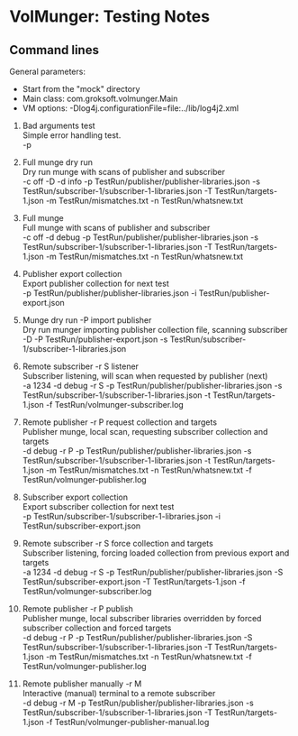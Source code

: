 
# VolMunger: Testing Notes

## Command lines
General parameters:
 * Start from the "mock" directory
 * Main class: com.groksoft.volmunger.Main
 * VM options: -Dlog4j.configurationFile=file:../lib/log4j2.xml

1. Bad arguments test<br/>
   Simple error handling test.<br/>
   -p

2. Full munge dry run<br/>
   Dry run munge with scans of publisher and subscriber<br/>
   -c off -D -d info -p TestRun/publisher/publisher-libraries.json -s TestRun/subscriber-1/subscriber-1-libraries.json -T TestRun/targets-1.json -m TestRun/mismatches.txt -n TestRun/whatsnew.txt

3. Full munge<br/> 
   Full munge with scans of publisher and subscriber<br/>
   -c off -d debug -p TestRun/publisher/publisher-libraries.json -s TestRun/subscriber-1/subscriber-1-libraries.json -T TestRun/targets-1.json -m TestRun/mismatches.txt -n TestRun/whatsnew.txt

4. Publisher export collection<br/>
   Export publisher collection for next test<br/>
   -p TestRun/publisher/publisher-libraries.json -i TestRun/publisher-export.json

5. Munge dry run -P import publisher<br/>
   Dry run munger importing publisher collection file, scanning subscriber<br/> 
   -D -P TestRun/publisher-export.json -s TestRun/subscriber-1/subscriber-1-libraries.json





7. Remote subscriber -r S listener<br/>
   Subscriber listening, will scan when requested by publisher (next)<br/> 
   -a 1234 -d debug -r S -p TestRun/publisher/publisher-libraries.json -s TestRun/subscriber-1/subscriber-1-libraries.json -t TestRun/targets-1.json -f TestRun/volmunger-subscriber.log

8. Remote publisher -r P request collection and targets<br/>
   Publisher munge, local scan, requesting subscriber collection and targets<br/>
   -d debug -r P -p TestRun/publisher/publisher-libraries.json -s TestRun/subscriber-1/subscriber-1-libraries.json -t TestRun/targets-1.json -m TestRun/mismatches.txt -n TestRun/whatsnew.txt -f TestRun/volmunger-publisher.log

9. Subscriber export collection<br/> 
   Export subscriber collection for next test<br/>
   -p TestRun/subscriber-1/subscriber-1-libraries.json -i TestRun/subscriber-export.json

10. Remote subscriber -r S force collection and targets<br/>
    Subscriber listening, forcing loaded collection from previous export and targets<br/>
   -a 1234 -d debug -r S -p TestRun/publisher/publisher-libraries.json -S TestRun/subscriber-export.json -T TestRun/targets-1.json -f TestRun/volmunger-subscriber.log

11. Remote publisher -r P publish<br/>
    Publisher munge, local subscriber libraries overridden by forced subscriber collection and forced targets<br/>
   -d debug -r P -p TestRun/publisher/publisher-libraries.json -S TestRun/subscriber-1/subscriber-1-libraries.json -T TestRun/targets-1.json -m TestRun/mismatches.txt -n TestRun/whatsnew.txt -f TestRun/volmunger-publisher.log

12. Remote publisher manually -r M<br/>
    Interactive (manual) terminal to a remote subscriber<br/>
   -d debug -r M -p TestRun/publisher/publisher-libraries.json -s TestRun/subscriber-1/subscriber-1-libraries.json -T TestRun/targets-1.json -f TestRun/volmunger-publisher-manual.log
